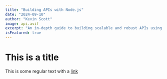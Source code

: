 ```yaml
---
title: "Building APIs with Node.js"
date: "2024-09-10"
author: "Kevin Scott"
image: api.avif
excerpt: "An in-depth guide to building scalable and robust APIs using Node.js and Express."
isFeatured: true
---
```


# This is a title

This is some regular text with a [link](https://google.com)
